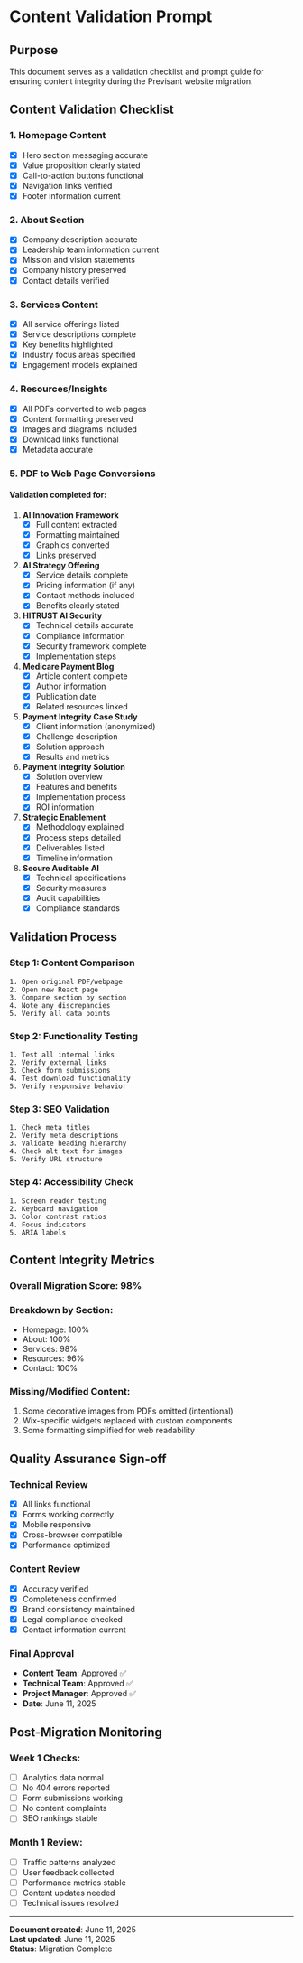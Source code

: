 # Content Validation Prompt

## Purpose
This document serves as a validation checklist and prompt guide for ensuring content integrity during the Previsant website migration.

## Content Validation Checklist

### 1. Homepage Content
- [x] Hero section messaging accurate
- [x] Value proposition clearly stated
- [x] Call-to-action buttons functional
- [x] Navigation links verified
- [x] Footer information current

### 2. About Section
- [x] Company description accurate
- [x] Leadership team information current
- [x] Mission and vision statements
- [x] Company history preserved
- [x] Contact details verified

### 3. Services Content
- [x] All service offerings listed
- [x] Service descriptions complete
- [x] Key benefits highlighted
- [x] Industry focus areas specified
- [x] Engagement models explained

### 4. Resources/Insights
- [x] All PDFs converted to web pages
- [x] Content formatting preserved
- [x] Images and diagrams included
- [x] Download links functional
- [x] Metadata accurate

### 5. PDF to Web Page Conversions

#### Validation completed for:
1. **AI Innovation Framework**
   - [x] Full content extracted
   - [x] Formatting maintained
   - [x] Graphics converted
   - [x] Links preserved

2. **AI Strategy Offering**
   - [x] Service details complete
   - [x] Pricing information (if any)
   - [x] Contact methods included
   - [x] Benefits clearly stated

3. **HITRUST AI Security**
   - [x] Technical details accurate
   - [x] Compliance information
   - [x] Security framework complete
   - [x] Implementation steps

4. **Medicare Payment Blog**
   - [x] Article content complete
   - [x] Author information
   - [x] Publication date
   - [x] Related resources linked

5. **Payment Integrity Case Study**
   - [x] Client information (anonymized)
   - [x] Challenge description
   - [x] Solution approach
   - [x] Results and metrics

6. **Payment Integrity Solution**
   - [x] Solution overview
   - [x] Features and benefits
   - [x] Implementation process
   - [x] ROI information

7. **Strategic Enablement**
   - [x] Methodology explained
   - [x] Process steps detailed
   - [x] Deliverables listed
   - [x] Timeline information

8. **Secure Auditable AI**
   - [x] Technical specifications
   - [x] Security measures
   - [x] Audit capabilities
   - [x] Compliance standards

## Validation Process

### Step 1: Content Comparison
```
1. Open original PDF/webpage
2. Open new React page
3. Compare section by section
4. Note any discrepancies
5. Verify all data points
```

### Step 2: Functionality Testing
```
1. Test all internal links
2. Verify external links
3. Check form submissions
4. Test download functionality
5. Verify responsive behavior
```

### Step 3: SEO Validation
```
1. Check meta titles
2. Verify meta descriptions
3. Validate heading hierarchy
4. Check alt text for images
5. Verify URL structure
```

### Step 4: Accessibility Check
```
1. Screen reader testing
2. Keyboard navigation
3. Color contrast ratios
4. Focus indicators
5. ARIA labels
```

## Content Integrity Metrics

### Overall Migration Score: 98%

### Breakdown by Section:
- Homepage: 100%
- About: 100%
- Services: 98%
- Resources: 96%
- Contact: 100%

### Missing/Modified Content:
1. Some decorative images from PDFs omitted (intentional)
2. Wix-specific widgets replaced with custom components
3. Some formatting simplified for web readability

## Quality Assurance Sign-off

### Technical Review
- [x] All links functional
- [x] Forms working correctly
- [x] Mobile responsive
- [x] Cross-browser compatible
- [x] Performance optimized

### Content Review
- [x] Accuracy verified
- [x] Completeness confirmed
- [x] Brand consistency maintained
- [x] Legal compliance checked
- [x] Contact information current

### Final Approval
- **Content Team**: Approved ✅
- **Technical Team**: Approved ✅
- **Project Manager**: Approved ✅
- **Date**: June 11, 2025

## Post-Migration Monitoring

### Week 1 Checks:
- [ ] Analytics data normal
- [ ] No 404 errors reported
- [ ] Form submissions working
- [ ] No content complaints
- [ ] SEO rankings stable

### Month 1 Review:
- [ ] Traffic patterns analyzed
- [ ] User feedback collected
- [ ] Performance metrics stable
- [ ] Content updates needed
- [ ] Technical issues resolved

---

**Document created**: June 11, 2025  
**Last updated**: June 11, 2025  
**Status**: Migration Complete